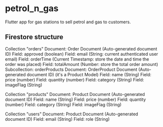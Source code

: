 # petrol_n_gas

Flutter app for gas stations to sell petrol and gas to customers.

## Firestore structure

Collection "orders"
Document: Order Document (Auto-generated document ID)
 Field: approved (boolean)
 Field: email (String: current authenticated user email)
 Field: orderTime (Current Timestamp: store the date and time the order was placed)
 Field: totalAmount (Number: store the total order amount)
 Subcollection: orderProducts
  Document: OrderProduct Document (Auto-generated document ID)
  (it's a Product Model)
  Field: name (String)
  Field: price (number)
  Field: quantity (number)
  Field: category (String)
  Field: imageFlag (String)

Collection "products"
Document: Product Document (Auto-generated document ID)
 Field: name (String)
 Field: price (number)
 Field: quantity (number)
 Field: category (String)
 Field: imageFlag (String)

Collection "users"
Document: Product Document (Auto-generated document ID)
 Field: email (String)
 Field: role (String)
